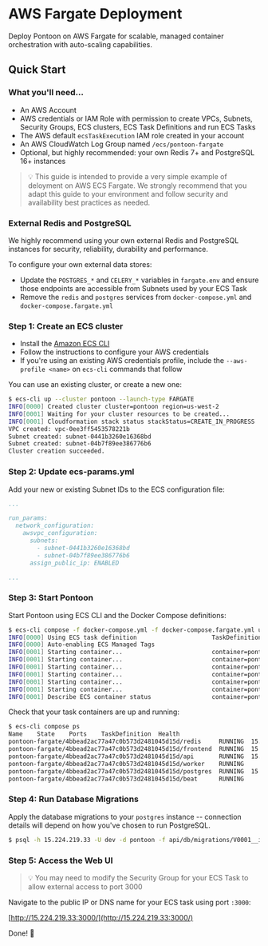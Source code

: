 # AWS Fargate Deployment

Deploy Pontoon on AWS Fargate for scalable, managed container orchestration with auto-scaling capabilities.

## Quick Start

### What you'll need...
- An AWS Account
- AWS credentials or IAM Role with permission to create VPCs, Subnets, Security Groups, ECS clusters, ECS Task Definitions and run ECS Tasks
- The AWS default `ecsTaskExecution` IAM role created in your account
- An AWS CloudWatch Log Group named `/ecs/pontoon-fargate` 
- Optional, but highly recommended: your own Redis 7+ and PostgreSQL 16+ instances

> 💡 This guide is intended to provide a very simple example of deloyment on AWS ECS Fargate. We strongly recommend that you adapt this guide to your environment and follow security and availability best practices as needed.


### External Redis and PostgreSQL

We highly recommend using your own external Redis and PostgreSQL instances for security, reliability, durability and performance. 

To configure your own external data stores:

- Update the `POSTGRES_*` and `CELERY_*` variables in `fargate.env` and ensure those endpoints are accessible from Subnets used by your ECS Task
- Remove the `redis` and `postgres` services from `docker-compose.yml` and `docker-compose.fargate.yml`

### Step 1: Create an ECS cluster

- Install the [Amazon ECS CLI](https://github.com/aws/amazon-ecs-cli)
- Follow the instructions to configure your AWS credentials
- If you're using an existing AWS credentials profile, include the `--aws-profile <name>` on `ecs-cli` commands that follow   

You can use an existing cluster, or create a new one:
```bash
$ ecs-cli up --cluster pontoon --launch-type FARGATE
INFO[0000] Created cluster cluster=pontoon region=us-west-2
INFO[0001] Waiting for your cluster resources to be created... 
INFO[0001] Cloudformation stack status stackStatus=CREATE_IN_PROGRESS
VPC created: vpc-0ee3ff5453578221b
Subnet created: subnet-0441b3260e16368bd
Subnet created: subnet-04b7f89ee386776b6
Cluster creation succeeded.

```

### Step 2: Update ecs-params.yml

Add your new or existing Subnet IDs to the ECS configuration file:
```yaml
...

run_params:
  network_configuration:
    awsvpc_configuration:
      subnets:
        - subnet-0441b3260e16368bd
        - subnet-04b7f89ee386776b6
      assign_public_ip: ENABLED

...
```

### Step 3: Start Pontoon 

Start Pontoon using ECS CLI and the Docker Compose definitions:
```bash
$ ecs-cli compose -f docker-compose.yml -f docker-compose.fargate.yml up --launch-type FARGATE
INFO[0000] Using ECS task definition                     TaskDefinition="pontoon:1"
INFO[0000] Auto-enabling ECS Managed Tags               
INFO[0001] Starting container...                         container=pontoon-fargate/4bbead2ac77a47c0b573d2481045d15d/api
INFO[0001] Starting container...                         container=pontoon-fargate/4bbead2ac77a47c0b573d2481045d15d/beat
INFO[0001] Starting container...                         container=pontoon-fargate/4bbead2ac77a47c0b573d2481045d15d/frontend
INFO[0001] Starting container...                         container=pontoon-fargate/4bbead2ac77a47c0b573d2481045d15d/postgres
INFO[0001] Starting container...                         container=pontoon-fargate/4bbead2ac77a47c0b573d2481045d15d/redis
INFO[0001] Starting container...                         container=pontoon-fargate/4bbead2ac77a47c0b573d2481045d15d/worker
INFO[0001] Describe ECS container status                 container=pontoon-fargate/4bbead2ac77a47c0b573d2481045d15d/redis desiredStatus=RUNNING lastStatus=PROVISIONING taskDefinition="pontoon:1"
```

Check that your task containers are up and running:

```bash
$ ecs-cli compose ps
Name    State    Ports    TaskDefinition  Health
pontoon-fargate/4bbead2ac77a47c0b573d2481045d15d/redis     RUNNING  15.223.209.32:6379->6379/tcp  pontoon:1       HEALTHY
pontoon-fargate/4bbead2ac77a47c0b573d2481045d15d/frontend  RUNNING  15.223.209.32:3000->3000/tcp  pontoon:1       UNKNOWN
pontoon-fargate/4bbead2ac77a47c0b573d2481045d15d/api       RUNNING  15.223.209.32:8000->8000/tcp  pontoon:1      UNKNOWN
pontoon-fargate/4bbead2ac77a47c0b573d2481045d15d/worker    RUNNING                                pontoon:1       UNKNOWN
pontoon-fargate/4bbead2ac77a47c0b573d2481045d15d/postgres  RUNNING  15.223.209.32:5432->5432/tcp  pontoon:1       HEALTHY
pontoon-fargate/4bbead2ac77a47c0b573d2481045d15d/beat      RUNNING                                pontoon:1       UNKNOWN
```

### Step 4: Run Database Migrations

Apply the database migrations to your `postgres` instance -- connection details will depend on how you've chosen to run PostgreSQL.

```bash
$ psql -h 15.224.219.33 -U dev -d pontoon -f api/db/migrations/V0001__initial_pontoon_schema.sql  
```

### Step 5: Access the Web UI

> 💡 You may need to modify the Security Group for your ECS Task to allow external access to port 3000 

Navigate to the public IP or DNS name for your ECS task using port `:3000`:

[http://15.224.219.33:3000/](http://15.224.219.33:3000/)

Done! 🚀

